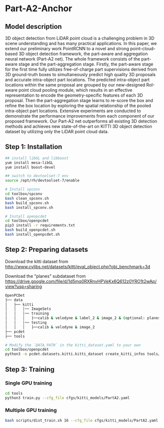 # Part-A2-Anchor

## Model description

3D object detection from LiDAR point cloud is a challenging problem in 3D scene understanding and has many practical applications. In this paper, we extend our preliminary work PointRCNN to a novel and strong point-cloud-based 3D object detection framework, the part-aware and aggregation neural network (Part-A2 net). The whole framework consists of the part-aware stage and the part-aggregation stage. Firstly, the part-aware stage for the first time fully utilizes free-of-charge part supervisions derived from 3D ground-truth boxes to simultaneously predict high quality 3D proposals and accurate intra-object part locations. The predicted intra-object part locations within the same proposal are grouped by our new-designed RoI-aware point cloud pooling module, which results in an effective representation to encode the geometry-specific features of each 3D proposal. Then the part-aggregation stage learns to re-score the box and refine the box location by exploring the spatial relationship of the pooled intra-object part locations. Extensive experiments are conducted to demonstrate the performance improvements from each component of our proposed framework. Our Part-A2 net outperforms all existing 3D detection methods and achieves new state-of-the-art on KITTI 3D object detection dataset by utilizing only the LiDAR point cloud data.

## Step 1: Installation

```bash
## install libGL and libboost
yum install mesa-libGL
yum install boost-devel

## switch to devtoolset-7 env
source /opt/rh/devtoolset-7/enable

# Install spconv
cd toolbox/spconv
bash clean_spconv.sh
bash build_spconv.sh
bash install_spconv.sh

# Install openpcdet
cd toolbox/openpcdet
pip3 install -r requirements.txt
bash build_openpcdet.sh
bash install_openpcdet.sh
```

## Step 2: Preparing datasets

Download the kitti dataset from <http://www.cvlibs.net/datasets/kitti/eval_object.php?obj_benchmark=3d>

Download the "planes" subdataset from <https://drive.google.com/file/d/1d5mq0RXRnvHPVeKx6Q612z0YRO1t2wAp/view?usp=sharing>

```bash
OpenPCDet
├── data
│   ├── kitti
│   │   │── ImageSets
│   │   │── training
│   │   │   ├──calib & velodyne & label_2 & image_2 & (optional: planes) & (optional: depth_2)
│   │   │── testing
│   │   │   ├──calib & velodyne & image_2
├── pcdet
├── tools
```

```bash
# Modify the `DATA_PATH` in the kitti_dataset.yaml to your own
cd toolbox/openpcdet
python3 -m pcdet.datasets.kitti.kitti_dataset create_kitti_infos tools/cfgs/dataset_configs/kitti_dataset.yaml
```

## Step 3: Training

### Single GPU training

```bash
cd tools
python3 train.py --cfg_file cfgs/kitti_models/PartA2.yaml
```

### Multiple GPU training

```bash
bash scripts/dist_train.sh 16 --cfg_file cfgs/kitti_models/PartA2.yaml
```
